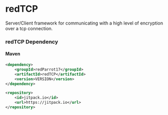 # redTCP

Server/Client framework for communicating with a high level of encryption over a tcp connection.

### redTCP Dependency
#### Maven
```xml
<dependency>
    <groupId>redParrot17</groupId>
    <artifactId>redTCP</artifactId>
    <version>VERSION</version>
</dependency>

<repository>
    <id>jitpack.io</id>
    <url>https://jitpack.io</url>
</repository>
```
